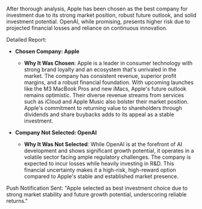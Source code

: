 After thorough analysis, Apple has been chosen as the best company for investment due to its strong market position, robust future outlook, and solid investment potential. OpenAI, while promising, presents higher risk due to projected financial losses and reliance on continuous innovation.

Detailed Report:
- **Chosen Company: Apple**
  - **Why It Was Chosen**: Apple is a leader in consumer technology with strong brand loyalty and an ecosystem that's unrivaled in the market. The company has consistent revenue, superior profit margins, and a robust financial foundation. With upcoming launches like the M3 MacBook Pros and new iMacs, Apple's future outlook remains optimistic. Their diverse revenue streams from services such as iCloud and Apple Music also bolster their market position. Apple's commitment to returning value to shareholders through dividends and share buybacks adds to its appeal as a stable investment.
  
- **Company Not Selected: OpenAI**
  - **Why It Was Not Selected**: While OpenAI is at the forefront of AI development and shows significant growth potential, it operates in a volatile sector facing ample regulatory challenges. The company is expected to incur losses while heavily investing in R&D. This financial uncertainty makes it a high-risk, high-reward option compared to Apple's stable and established market presence.

Push Notification Sent: "Apple selected as best investment choice due to strong market stability and future growth potential, underscoring reliable returns."